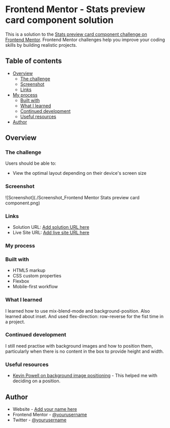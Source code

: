 # Frontend Mentor - Stats preview card component solution

This is a solution to the [Stats preview card component challenge on Frontend Mentor](https://www.frontendmentor.io/challenges/stats-preview-card-component-8JqbgoU62). Frontend Mentor challenges help you improve your coding skills by building realistic projects.

## Table of contents

- [Overview](#overview)
  - [The challenge](#the-challenge)
  - [Screenshot](#screenshot)
  - [Links](#links)
- [My process](#my-process)
  - [Built with](#built-with)
  - [What I learned](#what-i-learned)
  - [Continued development](#continued-development)
  - [Useful resources](#useful-resources)
- [Author](#author)

## Overview

### The challenge

Users should be able to:

- View the optimal layout depending on their device's screen size

### Screenshot

![Screenshot](./Screenshot_Frontend Mentor Stats preview card component.png)

### Links

- Solution URL: [Add solution URL here](https://your-solution-url.com)
- Live Site URL: [Add live site URL here](https://your-live-site-url.com)

### My process

### Built with

- HTML5 markup
- CSS custom properties
- Flexbox
- Mobile-first workflow

### What I learned

I learned how to use mix-blend-mode and background-position. Also learned about inset. And used flex-direction: row-reverse for the fist time in a project.

### Continued development

I still need practise with background images and how to position them, particularly when there is no content in the box to provide height and width.

### Useful resources

- [Kevin Powell on background image positioning](https://www.youtube.com/watch?v=3T_Jy1CqH9k) - This helped me with deciding on a position.

## Author

- Website - [Add your name here](https://www.your-site.com)
- Frontend Mentor - [@yourusername](https://www.frontendmentor.io/profile/yourusername)
- Twitter - [@yourusername](https://www.twitter.com/yourusername)
